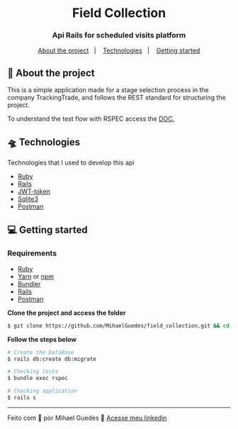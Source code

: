 <h1 align="center">
  Field Collection
</h1>

<h3 align="center">
  Api Rails for scheduled visits platform
</h3>

<p align="center">
  <a href="#-about-the-project">About the project</a>&nbsp;&nbsp;&nbsp;|&nbsp;&nbsp;&nbsp;
  <a href="#-technologies">Technologies</a>&nbsp;&nbsp;&nbsp;|&nbsp;&nbsp;&nbsp;
  <a href="#-getting-started">Getting started</a>
</p>


## 💼 About the project

<p>
  This is a simple application made for a stage selection process in the company TrackingTrade, and follows the REST standard for structuring the project.

  To understand the test flow with RSPEC access the [DOC.](https://docs.google.com/document/d/1WdtW-1PZuo-rZwZwVYhqqXq7KbTO9QN_YbUHKNYdxyI/edit?usp=sharing)
</p>

## 🛸 Technologies

Technologies that I used to develop this api

- [Ruby](https://www.ruby-lang.org/pt/)
- [Rails](https://rubyonrails.org/)
- [JWT-token](https://jwt.io/)
- [Sqlite3](https://www.sqlite.org/index.html)
- [Postman](https://www.postman.com/)


## 💻 Getting started

### Requirements

- [Ruby](https://www.ruby-lang.org/pt/)
- [Yarn](https://classic.yarnpkg.com/) or [npm](https://www.npmjs.com/)
- [Bundler](https://bundler.io/)
- [Rails](https://rubyonrails.org/)
- [Postman](https://www.postman.com/)

**Clone the project and access the folder**

```bash
$ git clone https://github.com/MihaelGuedes/field_collection.git && cd field_collection
```

**Follow the steps below**

```bash
# Create the DataBase
$ rails db:create db:migrate

# Checking tests
$ bundle exec rspec

# Checking application
$ rails s

```

----------------------------------------------------------------------------------

Feito com 💙 por Mihael Guedes 👋 [Acesse meu linkedin](https://www.linkedin.com/in/mihael-guedes-9470b11ba/)
